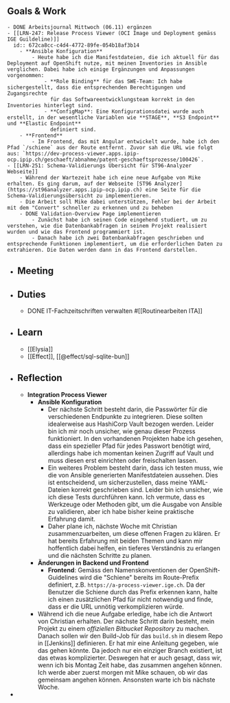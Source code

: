 ## Goals & Work
	- DONE Arbeitsjournal Mittwoch (06.11) ergänzen
	- [[LRN-247: Release Process Viewer (OCI Image und Deployment gemäss IGE Guildeline)]]
	  id:: 672ca8cc-c4d4-4772-89fe-054b18af3b14
		- **Ansible Konfiguration**
			- Heute habe ich die Manifestdateien, die ich aktuell für das Deployment auf OpenShift nutze, mit meinen Inventories in Ansible verglichen. Dabei habe ich einige Ergänzungen und Anpassungen vorgenommen:
				- **Role Binding** für das SWE-Team: Ich habe sichergestellt, dass die entsprechenden Berechtigungen und Zugangsrechte
				  für das Softwareentwicklungsteam korrekt in den Inventories hinterlegt sind.
				- **ConfigMap**: Eine Konfigurationsdatei wurde auch erstellt, in der wesentliche Variablen wie **STAGE**, **S3 Endpoint** und **Elastic Endpoint**
				  definiert sind.
		- **Frontend**
			- Im Frontend, das mit Angular entwickelt wurde, habe ich den Pfad `/schiene` aus der Route entfernt. Zuvor sah die URL wie folgt aus: `https://dev-process-viewer.apps.ipip-ocp.ipip.ch/geschaeft/abnahme/patent-geschaeftsprozesse/100426`.
	- [[LRN-251: Schema-Validierungs Übersicht für ST96-Analyzer Webseite]]
		- Während der Wartezeit habe ich eine neue Aufgabe von Mike erhalten. Es ging darum, auf der Webseite [ST96 Analyzer](https://st96analyzer.apps.ipip-ocp.ipip.ch) eine Seite für die Schema-Validierungsübersicht zu implementieren.
		- Die Arbeit soll Mike dabei unterstützen, Fehler bei der Arbeit mit dem "Convert" schneller zu erkennen und zu beheben
		- DONE Validation-Overview Page implementieren
			- Zunächst habe ich seinen Code eingehend studiert, um zu verstehen, wie die Datenbankabfragen in seinem Projekt realisiert wurden und wie das Frontend programmiert ist.
			- Danach habe ich zwei Datenbankabfragen geschrieben und entsprechende Funktionen implementiert, um die erforderlichen Daten zu extrahieren. Die Daten werden dann in das Frontend darstellen.
- ## Meeting
- ## Duties
	- DONE IT-Fachzeitschriften verwalten #[[Routinearbeiten ITA]]
- ## Learn
	- [[Elysia]]
	- [[Effect]], [[@effect/sql-sqlite-bun]]
- ## Reflection
	- **Integration Process Viewer**
		- **Ansible Konfiguration**
			- Der nächste Schritt besteht darin, die Passwörter für die verschiedenen Endpunkte zu integrieren. Diese sollten idealerweise aus HashiCorp Vault bezogen werden. Leider bin ich mir noch unsicher, wie genau dieser Prozess funktioniert. In den vorhandenen Projekten habe ich gesehen, dass ein spezieller Pfad für jedes Passwort benötigt wird, allerdings habe ich momentan keinen Zugriff auf Vault und muss diesen erst einrichten oder freischalten lassen.
			- Ein weiteres Problem besteht darin, dass ich testen muss, wie die von Ansible generierten Manifestdateien aussehen. Dies ist entscheidend, um sicherzustellen, dass meine YAML-Dateien korrekt geschrieben sind. Leider bin ich unsicher, wie ich diese Tests durchführen kann. Ich vermute, dass es Werkzeuge oder Methoden gibt, um die Ausgabe von Ansible zu validieren, aber ich habe bisher keine praktische Erfahrung damit.
			- Daher plane ich, nächste Woche mit Christian zusammenzuarbeiten, um diese offenen Fragen zu klären. Er hat bereits Erfahrung mit beiden Themen und kann mir hoffentlich dabei helfen, ein tieferes Verständnis zu erlangen und die nächsten Schritte zu planen.
		- **Änderungen in Backend und Frontend**
			- **Frontend**: Gemäss den Namenskonventionen der OpenShift-Guidelines wird die "Schiene" bereits im Route-Prefix definiert, z.B. `https://a-process-viewer.ige.ch`. Da der Benutzer die Schiene durch das Prefix erkennen kann, halte ich einen zusätzlichen Pfad für nicht notwendig und finde, dass er die URL unnötig verkomplizieren würde.
		- Während ich die neue Aufgabe erledige, habe ich die Antwort von Christian erhalten. Der nächste Schritt darin besteht, mein Projekt zu einem *offiziellen Bitbucket Repository* zu machen. Danach sollen wir den Build-Job für das `build.sh` in diesem Repo in [[Jenkins]] definieren. Er hat mir eine Anleitung gegeben, wie das gehen könnte. Da jedoch nur ein einziger Branch existiert, ist das etwas komplizierter. Deswegen hat er auch gesagt, dass wir, wenn ich bis Montag Zeit habe, das zusammen angehen können. Ich werde aber zuerst morgen mit Mike schauen, ob wir das gemeinsam angehen können. Ansonsten warte ich bis nächste Woche.
-